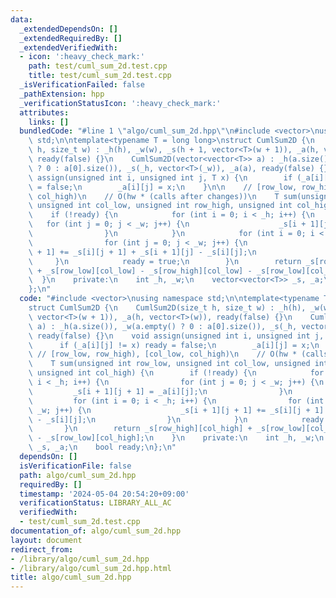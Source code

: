 ```yaml
---
data:
  _extendedDependsOn: []
  _extendedRequiredBy: []
  _extendedVerifiedWith:
  - icon: ':heavy_check_mark:'
    path: test/cuml_sum_2d.test.cpp
    title: test/cuml_sum_2d.test.cpp
  _isVerificationFailed: false
  _pathExtension: hpp
  _verificationStatusIcon: ':heavy_check_mark:'
  attributes:
    links: []
  bundledCode: "#line 1 \"algo/cuml_sum_2d.hpp\"\n#include <vector>\nusing namespace\
    \ std;\n\ntemplate<typename T = long long>\nstruct CumlSum2D {\n    CumlSum2D(size_t\
    \ h, size_t w) : _h(h), _w(w), _s(h + 1, vector<T>(w + 1)), _a(h, vector<T>(w)),\
    \ ready(false) {}\n    CumlSum2D(vector<vector<T>> a) : _h(a.size()), _w(a.empty()\
    \ ? 0 : a[0].size()), _s(_h, vector<T>(_w)), _a(a), ready(false) {}\n    void\
    \ assign(unsigned int i, unsigned int j, T x) {\n        if (_a[i][j] != x) ready\
    \ = false;\n        _a[i][j] = x;\n    }\n\n    // [row_low, row_high), [col_low,\
    \ col_high)\n    // O(hw * (calls after changes))\n    T sum(unsigned int row_low,\
    \ unsigned int col_low, unsigned int row_high, unsigned int col_high) {\n    \
    \    if (!ready) {\n            for (int i = 0; i < _h; i++) {\n             \
    \   for (int j = 0; j < _w; j++) {\n                    _s[i + 1][j + 1] = _a[i][j];\n\
    \                }\n            }\n            for (int i = 0; i < _h; i++) {\n\
    \                for (int j = 0; j < _w; j++) {\n                    _s[i + 1][j\
    \ + 1] += _s[i][j + 1] + _s[i + 1][j] - _s[i][j];\n                }\n       \
    \     }\n            ready = true;\n        }\n        return _s[row_high][col_high]\
    \ + _s[row_low][col_low] - _s[row_high][col_low] - _s[row_low][col_high];\n  \
    \  }\n    private:\n    int _h, _w;\n    vector<vector<T>> _s, _a;\n    bool ready;\n\
    };\n"
  code: "#include <vector>\nusing namespace std;\n\ntemplate<typename T = long long>\n\
    struct CumlSum2D {\n    CumlSum2D(size_t h, size_t w) : _h(h), _w(w), _s(h + 1,\
    \ vector<T>(w + 1)), _a(h, vector<T>(w)), ready(false) {}\n    CumlSum2D(vector<vector<T>>\
    \ a) : _h(a.size()), _w(a.empty() ? 0 : a[0].size()), _s(_h, vector<T>(_w)), _a(a),\
    \ ready(false) {}\n    void assign(unsigned int i, unsigned int j, T x) {\n  \
    \      if (_a[i][j] != x) ready = false;\n        _a[i][j] = x;\n    }\n\n   \
    \ // [row_low, row_high), [col_low, col_high)\n    // O(hw * (calls after changes))\n\
    \    T sum(unsigned int row_low, unsigned int col_low, unsigned int row_high,\
    \ unsigned int col_high) {\n        if (!ready) {\n            for (int i = 0;\
    \ i < _h; i++) {\n                for (int j = 0; j < _w; j++) {\n           \
    \         _s[i + 1][j + 1] = _a[i][j];\n                }\n            }\n   \
    \         for (int i = 0; i < _h; i++) {\n                for (int j = 0; j <\
    \ _w; j++) {\n                    _s[i + 1][j + 1] += _s[i][j + 1] + _s[i + 1][j]\
    \ - _s[i][j];\n                }\n            }\n            ready = true;\n \
    \       }\n        return _s[row_high][col_high] + _s[row_low][col_low] - _s[row_high][col_low]\
    \ - _s[row_low][col_high];\n    }\n    private:\n    int _h, _w;\n    vector<vector<T>>\
    \ _s, _a;\n    bool ready;\n};\n"
  dependsOn: []
  isVerificationFile: false
  path: algo/cuml_sum_2d.hpp
  requiredBy: []
  timestamp: '2024-05-04 20:54:20+09:00'
  verificationStatus: LIBRARY_ALL_AC
  verifiedWith:
  - test/cuml_sum_2d.test.cpp
documentation_of: algo/cuml_sum_2d.hpp
layout: document
redirect_from:
- /library/algo/cuml_sum_2d.hpp
- /library/algo/cuml_sum_2d.hpp.html
title: algo/cuml_sum_2d.hpp
---
```

